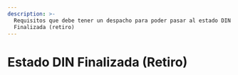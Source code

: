 ```yaml
---
description: >-
  Requisitos que debe tener un despacho para poder pasar al estado DIN
  Finalizada (retiro)
---
```


# Estado DIN Finalizada (Retiro)

